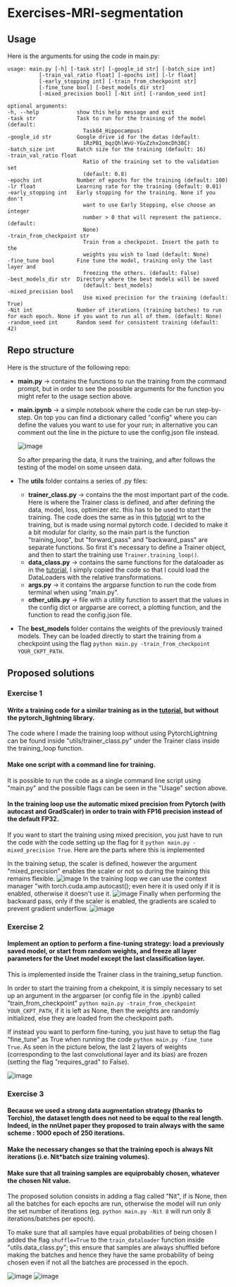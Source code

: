 # Exercises-MRI-segmentation

## Usage

Here is the arguments for using the code in main.py:

    
    usage: main.py [-h] [-task str] [-google_id str] [-batch_size int]
              [-train_val_ratio float] [-epochs int] [-lr float]
              [-early_stopping int] [-train_from_checkpoint str]
              [-fine_tune bool] [-best_models_dir str]
              [-mixed_precision bool] [-Nit int] [-random_seed int]

    optional arguments:
    -h, --help            show this help message and exit
    -task str             Task to run for the training of the model (default:
                            Task04_Hippocampus)
    -google_id str        Google drive id for the datas (default:
                            1RzPB1_bqzQhlWvU-YGvZzhx2omcDh38C)
    -batch_size int       Batch size for the training (default: 16)
    -train_val_ratio float
                            Ratio of the training set to the validation set
                            (default: 0.8)
    -epochs int           Number of epochs for the training (default: 100)
    -lr float             Learning rate for the training (default: 0.01)
    -early_stopping int   Early stopping for the training. None if you don't
                            want to use Early Stopping, else choose an integer
                            number > 0 that will represent the patience. (default:
                            None)
    -train_from_checkpoint str
                            Train from a checkpoint. Insert the path to the
                            weights you wish to load (default: None)
    -fine_tune bool       Fine tune the model, training only the last layer and
                            freezing the others. (default: False)
    -best_models_dir str  Directory where the best models will be saved
                            (default: best_models)
    -mixed_precision bool
                            Use mixed precision for the training (default: True)
    -Nit int              Number of iterations (training batches) to run for each epoch. None if you want to run all of them. (default: None)
    -random_seed int      Random seed for consistent training (default: 42)
 
## Repo structure
Here is the structure of the following repo:
- **main.py** &rarr; contains the functions to run the training from the command prompt, but in order to see the possible arguments for the function you might refer to the usage section above.
- **main.ipynb** &rarr; a simple notebook where the code can be run step-by-step. On top you can find a dictionary called "config" where you can define the values you want to use for your run; in alternative you can comment out the line in the picture to use the config.json file instead. 

  ![image](https://user-images.githubusercontent.com/63954877/229116852-142ebbf2-f65a-4a8e-a420-cb0339382755.png)

  So after preparing the data, it runs the training, and after follows the testing of the model on some unseen data.
- The **utils** folder contains a series of .py files:
  * **trainer_class.py** &rarr; contains the the most important part of the code. Here is where the Trainer class is defined, and after defining the data, model, loss, optimizer etc. this has to be used to start the training. The code does the same as in this [tutorial](https://colab.research.google.com/github/fepegar/torchio-notebooks/blob/main/notebooks/TorchIO_MONAI_PyTorch_Lightning.ipynb#scrollTo=KuhTaRl3vf37) wrt to the training, but is made using normal pytorch code. I decided to make it a bit modular for clarity, so the main part is the function "training_loop", but "forward_pass" and "backward_pass" are separate functions. So first it's necessary to define a Trainer object, and then to start the training use `Trainer.training_loop()`.
  * **data_class.py** &rarr; contains the same functions for the dataloader as in the [tutorial](https://colab.research.google.com/github/fepegar/torchio-notebooks/blob/main/notebooks/TorchIO_MONAI_PyTorch_Lightning.ipynb#scrollTo=KuhTaRl3vf37), I simply copied the code so that I could load the DataLoaders with the relative transformations.
  * **args.py** &rarr; it contains the argparse function to run the code from terminal when using "main.py".
  * **other_utils.py** &rarr; file with a utility function to assert that the values in the config dict or argparse are correct, a plotting function, and the function to read the config.json file.
- The **best_models** folder contains the weights of the previously trained models. They can be loaded directly to start the training from a checkpoint using the flag `python main.py -train_from_checkpoint YOUR_CKPT_PATH`.
  
 
## Proposed solutions
### Exercise 1 
#### Write a training code for a similar training as in the [tutorial](https://colab.research.google.com/github/fepegar/torchio-notebooks/blob/main/notebooks/TorchIO_MONAI_PyTorch_Lightning.ipynb#scrollTo=KuhTaRl3vf37), but without the pytorch_lightning library.

The code where I made the training loop without using PytorchLightning can be found inside "utils/trainer_class.py" under the Trainer class inside the training_loop function.
#### Make one script with a command line for training.

It is possible to run the code as a single command line script using "main.py" and the possible flags can be seen in the "Usage" section above. 
#### In the training loop use the automatic mixed precision from Pytorch (with autocast and GradScaler) in order to train with FP16 precision instead of the default FP32.

If you want to start the training using mixed precision, you just have to run the code with the code setting up the flag for it `python main.py -mixed_precision True`. Here are the parts where this is implemented

In the training setup, the scaler is defined, however the argument "mixed_precision" enables the scaler or not so during the training this remains flexible.
![image](https://user-images.githubusercontent.com/63954877/228507397-cc7c40dc-1e95-46b6-beb8-d4935b6c6490.png)
In the training loop we can use the context manager "with torch.cuda.amp.autocast(); even here it is used only if it is enabled, otherwise it doesn't use it.
![image](https://user-images.githubusercontent.com/63954877/229115202-9516a3e8-60bb-4506-a991-e1cdbf40ecb8.png)
Finally when performing the backward pass, only if the scaler is enabled, the gradients are scaled to prevent gradient underflow.
![image](https://user-images.githubusercontent.com/63954877/228506503-dc9f438d-abae-405d-b80f-a218050f8355.png)


### Exercise 2
#### Implement an option to perform a fine-tuning strategy: load a previously saved model, or start from random weights, and freeze all layer parameters for the Unet model except the last classification layer.

This is implemented inside the Trainer class in the training_setup function. 

In order to start the training from a chekpoint, it is simply necessary to set up an argument in the argparser (or config file in the .ipynb) called "train_from_checkpoint" `python main.py -train_from_checkpoint YOUR_CKPT_PATH`, if it is left as None, then the weights are randomly initialized, else they are loaded from the checkpoint path.

If instead you want to perform fine-tuning, you just have to setup the flag "fine_tune" as True when running the code `python main.py -fine_tune True`. As seen in the picture below, the last 2 layers of weights (corresponding to the last convolutional layer and its bias) are frozen (setting the flag "requires_grad" to False).

![image](https://user-images.githubusercontent.com/63954877/228523902-67781b87-ca1f-4eab-95f1-224e4e41802c.png)
### Exercise 3
#### Because we used a strong data augmentation strategy (thanks to Torchio), the dataset length does not need to be equal to the real length. Indeed, in the nnUnet paper they proposed to train always with the same scheme : 1000 epoch of 250 iterations.
#### Make the necessary changes so that the training epoch is always Nit iterations (i.e. Nit*batch size training volumes).
#### Make sure that all training samples are equiprobably chosen, whatever the chosen Nit value.

The proposed solution consists in adding a flag called "Nit", if is None, then all the batches for each epochs are run, otherwise the model will run only the set number of iterations (eg. `python main.py -Nit 8` will run only 8 iterations/batches per epoch).

To make sure that all samples have equal probabilities of being chosen I added the flag `shuffle=True` to the `train_dataloader` function inside "utils.data_class.py"; this ensure that samples are always shuffled before making the batches and hence they have the same probability of being chosen even if not all the batches are processed in the epoch.

![image](https://user-images.githubusercontent.com/63954877/228525975-a3b8c892-7c35-4e95-ab30-f4915aa75527.png)
![image](https://user-images.githubusercontent.com/63954877/228526568-a75223e1-0818-45ca-a918-b396cd1251e8.png)
